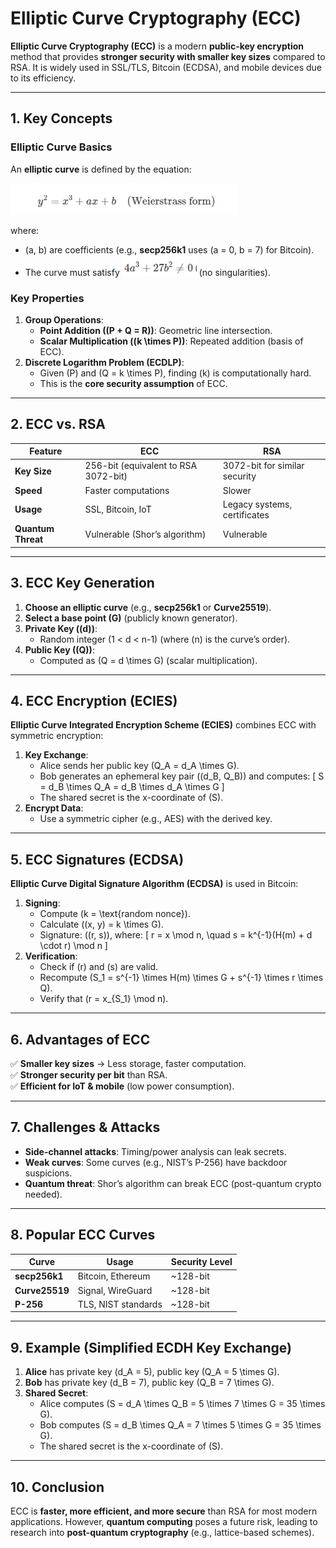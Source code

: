 # **Elliptic Curve Cryptography (ECC)**

**Elliptic Curve Cryptography (ECC)** is a modern **public-key encryption** method that provides **stronger security with smaller key sizes** compared to RSA. It is widely used in SSL/TLS, Bitcoin (ECDSA), and mobile devices due to its efficiency.

---

## **1. Key Concepts**
### **Elliptic Curve Basics**
An **elliptic curve** is defined by the equation:

![img.png](../../../images/cybersecurity/ecc.png)

where:
- \(a, b\) are coefficients (e.g., **secp256k1** uses \(a = 0, b = 7\) for Bitcoin).
- The curve must satisfy ![img_1.png](../../../images/cybersecurity/ecc_1.png) (no singularities).

### **Key Properties**
1. **Group Operations**:
   - **Point Addition (\(P + Q = R\))**: Geometric line intersection.
   - **Scalar Multiplication (\(k \times P\))**: Repeated addition (basis of ECC).
2. **Discrete Logarithm Problem (ECDLP)**:
   - Given \(P\) and \(Q = k \times P\), finding \(k\) is computationally hard.
   - This is the **core security assumption** of ECC.

---

## **2. ECC vs. RSA**
| Feature          | ECC                          | RSA                          |
|------------------|-----------------------------|-----------------------------|
| **Key Size**     | 256-bit (equivalent to RSA 3072-bit) | 3072-bit for similar security |
| **Speed**        | Faster computations          | Slower                      |
| **Usage**        | SSL, Bitcoin, IoT           | Legacy systems, certificates |
| **Quantum Threat** | Vulnerable (Shor’s algorithm) | Vulnerable                  |

---

## **3. ECC Key Generation**
1. **Choose an elliptic curve** (e.g., **secp256k1** or **Curve25519**).
2. **Select a base point \(G\)** (publicly known generator).
3. **Private Key (\(d\))**:
   - Random integer \(1 < d < n-1\) (where \(n\) is the curve’s order).
4. **Public Key (\(Q\))**:
   - Computed as \(Q = d \times G\) (scalar multiplication).

---

## **4. ECC Encryption (ECIES)**
**Elliptic Curve Integrated Encryption Scheme (ECIES)** combines ECC with symmetric encryption:
1. **Key Exchange**:
   - Alice sends her public key \(Q_A = d_A \times G\).
   - Bob generates an ephemeral key pair \((d_B, Q_B)\) and computes:
     \[
     S = d_B \times Q_A = d_B \times d_A \times G
     \]
   - The shared secret is the x-coordinate of \(S\).
2. **Encrypt Data**:
   - Use a symmetric cipher (e.g., AES) with the derived key.

---

## **5. ECC Signatures (ECDSA)**
**Elliptic Curve Digital Signature Algorithm (ECDSA)** is used in Bitcoin:
1. **Signing**:
   - Compute \(k = \text{random nonce}\).
   - Calculate \((x, y) = k \times G\).
   - Signature: \((r, s)\), where:
     \[
     r = x \mod n, \quad s = k^{-1}(H(m) + d \cdot r) \mod n
     \]
2. **Verification**:
   - Check if \(r\) and \(s\) are valid.
   - Recompute \(S_1 = s^{-1} \times H(m) \times G + s^{-1} \times r \times Q\).
   - Verify that \(r = x_{S_1} \mod n\).

---

## **6. Advantages of ECC**
✅ **Smaller key sizes** → Less storage, faster computation.  
✅ **Stronger security per bit** than RSA.  
✅ **Efficient for IoT & mobile** (low power consumption).  

---

## **7. Challenges & Attacks**
- **Side-channel attacks**: Timing/power analysis can leak secrets.
- **Weak curves**: Some curves (e.g., NIST’s P-256) have backdoor suspicions.
- **Quantum threat**: Shor’s algorithm can break ECC (post-quantum crypto needed).

---

## **8. Popular ECC Curves**
| Curve          | Usage                     | Security Level |
|---------------|--------------------------|---------------|
| **secp256k1** | Bitcoin, Ethereum        | ~128-bit       |
| **Curve25519**| Signal, WireGuard        | ~128-bit       |
| **P-256**     | TLS, NIST standards      | ~128-bit       |

---

## **9. Example (Simplified ECDH Key Exchange)**
1. **Alice** has private key \(d_A = 5\), public key \(Q_A = 5 \times G\).
2. **Bob** has private key \(d_B = 7\), public key \(Q_B = 7 \times G\).
3. **Shared Secret**:
   - Alice computes \(S = d_A \times Q_B = 5 \times 7 \times G = 35 \times G\).
   - Bob computes \(S = d_B \times Q_A = 7 \times 5 \times G = 35 \times G\).
   - The shared secret is the x-coordinate of \(S\).

---

## **10. Conclusion**
ECC is **faster, more efficient, and more secure** than RSA for most modern applications. However, **quantum computing** poses a future risk, leading to research into **post-quantum cryptography** (e.g., lattice-based schemes).

